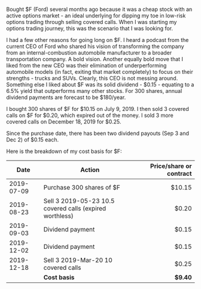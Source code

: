 Bought $F (Ford) several months ago because it was a cheap stock with an active options market - an ideal underlying for dipping my toe in low-risk options trading through selling covered calls. When I was starting my options trading journey, this was the scenario that I was looking for.

I had a few other reasons for going long on $F. I heard a podcast from the current CEO of Ford who shared his vision of transforming the company from an internal-combustion automobile manufacturer to a broader transportation company. A bold vision. Another equally bold move that I liked from the new CEO was their elimination of underperforming automobile models (in fact, exiting that market completely) to focus on their strengths - trucks and SUVs. Clearly, this CEO is not messing around. Something else I liked about $F was its solid dividend - $0.15 - equating to a 6.5% yield that outperforms many other stocks. For 300 shares, annual dividend payments are forecast to be $180/year.

I bought 300 shares of $F for $10.15 on July 9, 2019. I then sold 3 covered calls on $F for $0.20, which expired out of the money.  I sold 3 more covered calls on December 18, 2019 for $0.25.

Since the purchase date, there has been two dividend payouts (Sep 3 and Dec 2) of $0.15 each.

Here is the breakdown of my cost basis for $F:

| Date       | Action                                                   | Price/share or contract |
| ---------- | -------------------------------------------------------- | -----------------------:|
| 2019-07-09 | Purchase 300 shares of $F                                |                  $10.15 |
| 2019-08-23 | Sell 3 2019-05-23 10.5 covered calls (expired worthless) |                   $0.20 |
| 2019-09-03 | Dividend payment                                         |                   $0.15 |
| 2019-12-02 | Dividend payment                                         |                   $0.15 |
| 2019-12-18 | Sell 3 2019-Mar-20 10 covered calls                      |                   $0.25 |
|            | __Cost basis__                                           |               **$9.40** | 
